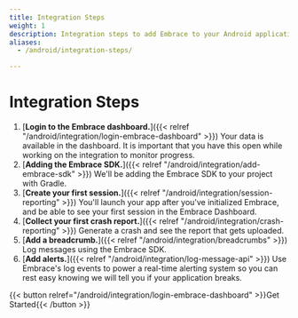 ```yaml
---
title: Integration Steps
weight: 1
description: Integration steps to add Embrace to your Android application
aliases:
  - /android/integration-steps/

---
```

# Integration Steps

1. [**Login to the Embrace dashboard.**]({{< relref "/android/integration/login-embrace-dashboard" >}}) Your data is available in the dashboard. It is important that you have this open while working on the integration to monitor progress.
1. [**Adding the Embrace SDK.**]({{< relref "/android/integration/add-embrace-sdk" >}}) We'll be adding the Embrace SDK to your project
   with Gradle.
1. [**Create your first session.**]({{< relref "/android/integration/session-reporting" >}}) You'll launch your app after you've
   initialized Embrace, and be able to see your first session in the Embrace
   Dashboard.
1. [**Collect your first crash report.**]({{< relref "/android/integration/crash-reporting" >}}) Generate a crash and see the report that
   gets uploaded.
1. [**Add a breadcrumb.**]({{< relref "/android/integration/breadcrumbs" >}}) Log messages using the Embrace SDK.
1. [**Add alerts.**]({{< relref "/android/integration/log-message-api" >}}) Use Embrace's log events to power a real-time alerting system so you can rest easy knowing we will tell you if your application breaks.

{{< button relref="/android/integration/login-embrace-dashboard" >}}Get Started{{< /button >}}
